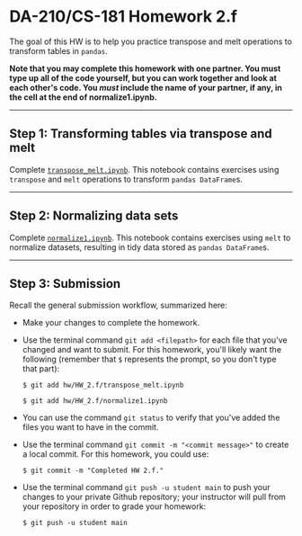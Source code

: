 # DA-210/CS-181 Homework 2.f

The goal of this HW is to help you practice transpose and melt operations to transform tables in `pandas`.

**Note that you may complete this homework with one partner.  You must type up all of the code yourself, but you can work together and look at each other's code.  You _must_ include the name of your partner, if any, in the cell at the end of normalize1.ipynb.**

---

## Step 1: Transforming tables via transpose and melt

Complete [`transpose_melt.ipynb`](transpose_melt.ipynb).  This notebook contains exercises using `transpose` and `melt` operations to transform `pandas DataFrame`s.

---

## Step 2: Normalizing data sets

Complete [`normalize1.ipynb`](normalize1.ipynb).  This notebook contains exercises using `melt` to normalize datasets, resulting in tidy data stored as `pandas DataFrame`s.

---

## Step 3: Submission

Recall the general submission workflow, summarized here:

- Make your changes to complete the homework.

- Use the terminal command `git add <filepath>` for each file that you've changed and want to submit.  For this homework, you'll likely want the following (remember that `$` represents the prompt, so you don't type that part):

    ```
    $ git add hw/HW_2.f/transpose_melt.ipynb

    $ git add hw/HW_2.f/normalize1.ipynb
    ```

- You can use the command `git status` to verify that you've added the files you want to have in the commit.

- Use the terminal command `git commit -m "<commit message>"` to create a local commit.  For this homework, you could use:

    ```
    $ git commit -m "Completed HW 2.f."
    ```

- Use the terminal command `git push -u student main` to push your changes to your private Github repository; your instructor will pull from your repository in order to grade your homework:

    ```
    $ git push -u student main
    ```
